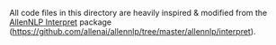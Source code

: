 All code files in this directory are heavily inspired & modified from the [AllenNLP Interpret](https://aclanthology.org/D19-3002/) package (https://github.com/allenai/allennlp/tree/master/allennlp/interpret).